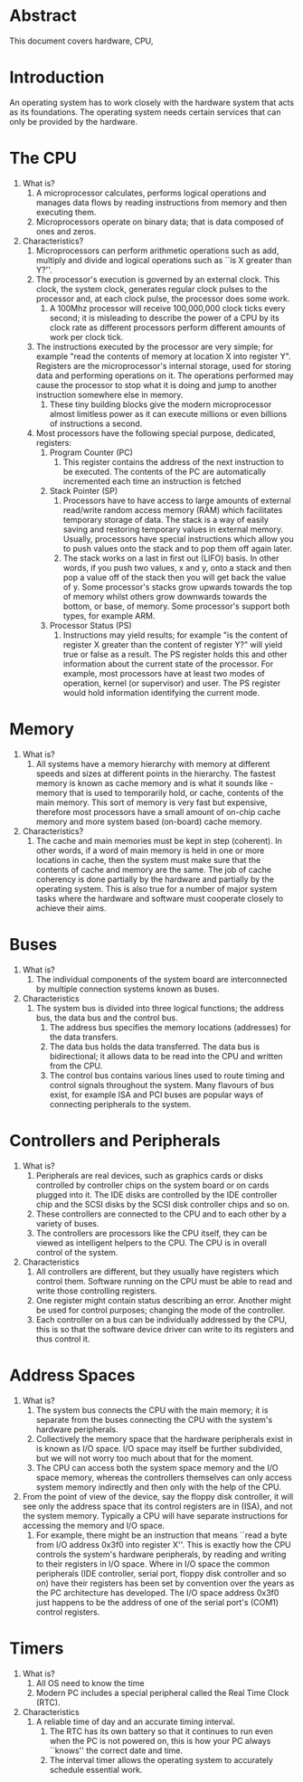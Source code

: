 # Abstract
This document covers hardware, CPU, 


# Introduction
An operating system has to work closely with the hardware system that acts as its foundations. The operating system needs certain services that can only be provided by the hardware.

# The CPU
1. What is?
    1. A microprocessor calculates, performs logical operations and manages data flows by reading instructions from memory and then executing them. 
    2. Microprocessors operate on binary data; that is data composed of ones and zeros.
2. Characteristics?
    1. Microprocessors can perform arithmetic operations such as add, multiply and divide and logical operations such as ``is X greater than Y?''.
    2. The processor's execution is governed by an external clock. This clock, the system clock, generates regular clock pulses to the processor and, at each clock pulse, the processor does some work.
        1. A 100Mhz processor will receive 100,000,000 clock ticks every second; it is misleading to describe the power of a CPU by its clock rate as different processors perform different amounts of work per clock tick.
    3.  The instructions executed by the processor are very simple; for example "read the contents of memory at location X into register Y". Registers are the microprocessor's internal storage, used for storing data and performing operations on it. The operations performed may cause the processor to stop what it is doing and jump to another instruction somewhere else in memory. 
        1.  These tiny building blocks give the modern microprocessor almost limitless power as it can execute millions or even billions of instructions a second.
    4.  Most processors have the following special purpose, dedicated, registers:
        1.  Program Counter (PC)
            1. This register contains the address of the next instruction to be executed. The contents of the PC are automatically incremented each time an instruction is fetched
        2. Stack Pointer (SP)
            1. Processors have to have access to large amounts of external read/write random access memory (RAM) which facilitates temporary storage of data. The stack is a way of easily saving and restoring temporary values in external memory. Usually, processors have special instructions which allow you to push values onto the stack and to pop them off again later. 
            2. The stack works on a last in first out (LIFO) basis. In other words, if you push two values, x and y, onto a stack and then pop a value off of the stack then you will get back the value of y. Some processor's stacks grow upwards towards the top of memory whilst others grow downwards towards the bottom, or base, of memory. Some processor's support both types, for example ARM.
        3. Processor Status (PS)
            1. Instructions may yield results; for example "is the content of register X greater than the content of register Y?" will yield true or false as a result. The PS register holds this and other information about the current state of the processor. For example, most processors have at least two modes of operation, kernel (or supervisor) and user. The PS register would hold information identifying the current mode.

# Memory
1. What is?
    1. All systems have a memory hierarchy with memory at different speeds and sizes at different points in the hierarchy. The fastest memory is known as cache memory and is what it sounds like - memory that is used to temporarily hold, or cache, contents of the main memory. This sort of memory is very fast but expensive, therefore most processors have a small amount of on-chip cache memory and more system based (on-board) cache memory. 
2. Characteristics?
    1. The cache and main memories must be kept in step (coherent). In other words, if a word of main memory is held in one or more locations in cache, then the system must make sure that the contents of cache and memory are the same. The job of cache coherency is done partially by the hardware and partially by the operating system. This is also true for a number of major system tasks where the hardware and software must cooperate closely to achieve their aims.

# Buses
1. What is?
    1. The individual components of the system board are interconnected by multiple connection systems known as buses.
2. Characteristics
    1. The system bus is divided into three logical functions; the address bus, the data bus and the control bus. 
        1. The address bus specifies the memory locations (addresses) for the data transfers. 
        2. The data bus holds the data transferred. The data bus is bidirectional; it allows data to be read into the CPU and written from the CPU. 
        3. The control bus contains various lines used to route timing and control signals throughout the system. Many flavours of bus exist, for example ISA and PCI buses are popular ways of connecting peripherals to the system.

# Controllers and Peripherals
1. What is?
    1. Peripherals are real devices, such as graphics cards or disks controlled by controller chips on the system board or on cards plugged into it. The IDE disks are controlled by the IDE controller chip and the SCSI disks by the SCSI disk controller chips and so on. 
    2. These controllers are connected to the CPU and to each other by a variety of buses.
    3. The controllers are processors like the CPU itself, they can be viewed as intelligent helpers to the CPU. The CPU is in overall control of the system.
2. Characteristics
    1. All controllers are different, but they usually have registers which control them. Software running on the CPU must be able to read and write those controlling registers. 
    2. One register might contain status describing an error. Another might be used for control purposes; changing the mode of the controller. 
    3. Each controller on a bus can be individually addressed by the CPU, this is so that the software device driver can write to its registers and thus control it. 

# Address Spaces
1. What is?
    1. The system bus connects the CPU with the main memory; it is separate from the buses connecting the CPU with the system's hardware peripherals. 
    2. Collectively the memory space that the hardware peripherals exist in is known as I/O space. I/O space may itself be further subdivided, but we will not worry too much about that for the moment. 
    3. The CPU can access both the system space memory and the I/O space memory, whereas the controllers themselves can only access system memory indirectly and then only with the help of the CPU. 
2. From the point of view of the device, say the floppy disk controller, it will see only the address space that its control registers are in (ISA), and not the system memory. Typically a CPU will have separate instructions for accessing the memory and I/O space. 
    1. For example, there might be an instruction that means ``read a byte from I/O address 0x3f0 into register X''. This is exactly how the CPU controls the system's hardware peripherals, by reading and writing to their registers in I/O space. Where in I/O space the common peripherals (IDE controller, serial port, floppy disk controller and so on) have their registers has been set by convention over the years as the PC architecture has developed. The I/O space address 0x3f0 just happens to be the address of one of the serial port's (COM1) control registers.

# Timers
1. What is?
    1. All OS need to know the time
    2. Modern PC includes a special peripheral called the Real Time Clock (RTC).
2. Characteristics
    1. A reliable time of day and an accurate timing interval. 
        1. The RTC has its own battery so that it continues to run even when the PC is not powered on, this is how your PC always ``knows'' the correct date and time. 
        2. The interval timer allows the operating system to accurately schedule essential work.